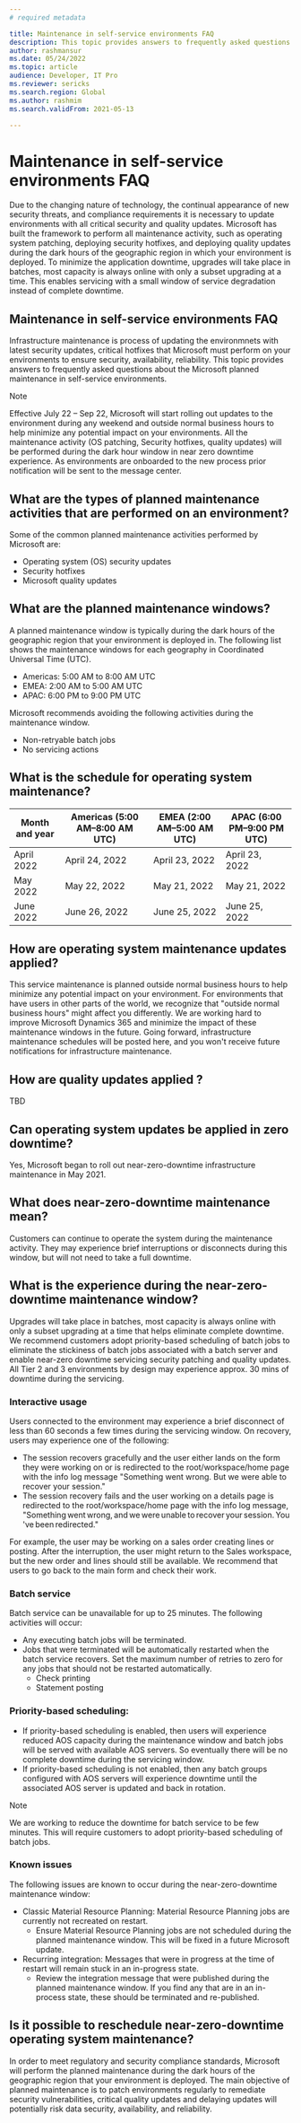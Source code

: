 ```yaml
---
# required metadata

title: Maintenance in self-service environments FAQ
description: This topic provides answers to frequently asked questions about the Microsoft planned maintenance in self-service environments.
author: rashmansur
ms.date: 05/24/2022
ms.topic: article
audience: Developer, IT Pro
ms.reviewer: sericks
ms.search.region: Global
ms.author: rashmim
ms.search.validFrom: 2021-05-13

---
```


# Maintenance in self-service environments FAQ
Due to the changing nature of technology, the continual appearance of new security threats, and compliance requirements it is necessary to update environments with all critical security and quality updates. Microsoft has built the framework to perform all maintenance activity, such as operating system patching, deploying security hotfixes, and deploying quality updates during the dark hours of the geographic region in which your environment is deployed. To minimize the application downtime, upgrades will take place in batches, most capacity is always online with only a subset upgrading at a time. This enables servicing with a small window of service degradation instead of complete downtime.

## Maintenance in self-service environments FAQ
Infrastructure maintenance is process of updating the environmnets with latest security updates, critical hotfixes that Microsoft must perform on your environments to ensure security, availability, reliability. This topic provides answers to frequently asked questions about the Microsoft planned maintenance in self-service environments.

> [!NOTE] 
> Effective July 22 – Sep 22, Microsoft will start rolling out updates to the environment during any weekend and outside normal business hours to help minimize any potential impact on your environments. All the maintenance activity (OS patching, Security hotfixes, quality updates) will be performed during the dark hour window in near zero downtime experience. As environments are onboarded to the new process prior notification will be sent to the message center.

## What are the types of planned maintenance activities that are performed on an environment?
Some of the common planned maintenance activities performed by Microsoft are:

- Operating system (OS) security updates
- Security hotfixes
- Microsoft quality updates

## What are the planned maintenance windows?
A planned maintenance window is typically during the dark hours of the geographic region that your environment is deployed in. The following list shows the maintenance windows for each geography in Coordinated Universal Time (UTC).

- Americas: 5:00 AM to 8:00 AM UTC
- EMEA: 2:00 AM to 5:00 AM UTC
- APAC: 6:00 PM to 9:00 PM UTC

Microsoft recommends avoiding the following activities during the maintenance window.
- Non-retryable batch jobs
- No servicing actions

## What is the schedule for operating system maintenance?

| Month and year | Americas (5:00 AM–8:00 AM UTC) | EMEA (2:00 AM–5:00 AM UTC) | APAC (6:00 PM–9:00 PM UTC) |
|----------|--------------------------|----------------------|----------------------|
| April 2022 | April 24, 2022 | April 23, 2022 | April 23, 2022 |
| May 2022 | May 22, 2022 | May 21, 2022 | May 21, 2022 |
| June 2022 | June 26, 2022 | June 25, 2022 | June 25, 2022 |

## How are operating system maintenance updates applied?
This service maintenance is planned outside normal business hours to help minimize any potential impact on your environment. For environments that have users in other parts of the world, we recognize that "outside normal business hours" might affect you differently. We are working hard to improve Microsoft Dynamics 365 and minimize the impact of these maintenance windows in the future. Going forward, infrastructure maintenance schedules will be posted here, and you won't receive future notifications for infrastructure maintenance.

## How are quality updates applied ?
TBD

## Can operating system updates be applied in zero downtime?
Yes, Microsoft began to roll out near-zero-downtime infrastructure maintenance in May 2021.

## What does near-zero-downtime maintenance mean?
Customers can continue to operate the system during the maintenance activity. They may experience brief interruptions or disconnects during this window, but will not need to take a full downtime.

## What is the experience during the near-zero-downtime maintenance window?
Upgrades will take place in batches, most capacity is always online with only a subset upgrading at a time that helps eliminate complete downtime. We recommend customers adopt priority-based scheduling of batch jobs to eliminate the stickiness of batch jobs associated with a batch server and enable near-zero downtime servicing security patching and quality updates. All Tier 2 and 3 environments by design may experience approx. 30 mins of downtime during the servicing.

### Interactive usage
Users connected to the environment may experience a brief disconnect of less than 60 seconds a few times during the servicing window. On recovery, users may experience one of the following:
- The session recovers gracefully and the user either lands on the form they were working on or is redirected to the root/workspace/home page with the info log message "Something went wrong. But we were able to recover your session."
- The session recovery fails and the user working on a details page is redirected to the root/workspace/home page with the info log message, "Something went wrong, and we were unable to recover your session. You've been redirected."

For example, the user may be working on a sales order creating lines or posting. After the interruption, the user might return to the Sales workspace, but the new order and lines should still be available. We recommend that users to go back to the main form and check their work. 

### Batch service
Batch service can be unavailable for up to 25 minutes. The following activities will occur: 
- Any executing batch jobs will be terminated.
- Jobs that were terminated will be automatically restarted when the batch service recovers. Set the maximum number of retries to zero for any jobs that should not be restarted automatically.
  - Check printing 
  - Statement posting

### Priority-based scheduling:
- If priority-based scheduling is enabled, then users will experience reduced AOS capacity during the maintenance window and batch jobs will be served with available AOS servers. So eventually there will be no complete downtime during the servicing window.
- If priority-based scheduling is not enabled, then any batch groups configured with AOS servers will experience downtime until the associated AOS server is updated and back in rotation.

> [!NOTE] 
> We are working to reduce the downtime for batch service to be few minutes. This will require customers to adopt priority-based scheduling of batch jobs.

### Known issues
The following issues are known to occur during the near-zero-downtime maintenance window:
- Classic Material Resource Planning: Material Resource Planning jobs are currently not recreated on restart.
  - Ensure Material Resource Planning jobs are not scheduled during the planned maintenance window. This will be fixed in a future Microsoft update.
- Recurring integration: Messages that were in progress at the time of restart will remain stuck in an in-progress state.
  - Review the integration message that were published during the planned maintenance window. If you find any that are in an in-process state, these should be terminated and re-published.

## Is it possible to reschedule near-zero-downtime operating system maintenance?
In order to meet regulatory and security compliance standards, Microsoft will perform the planned maintenance during the dark hours of the geographic region that your environment is deployed. The main objective of planned maintenance is to patch environments regularly to remediate security vulnerabilities, critical quality updates and delaying updates will potentially risk data security, availability, and reliability. 

